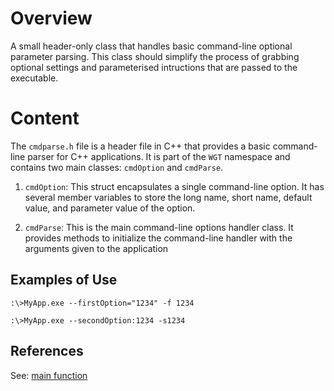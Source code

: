 # Overview

A small header-only class that handles basic command-line optional parameter parsing.
This class should simplify the process of grabbing optional settings and parameterised intructions that are passed to the executable.

# Content
The `cmdparse.h` file is a header file in C++ that provides a basic command-line parser for C++ applications. It is part of the `WGT` namespace and contains two main classes: `cmdOption` and `cmdParse`.

1. `cmdOption`: This struct encapsulates a single command-line option. It has several member variables to store the long name, short name, default value, and parameter value of the option. 

2. `cmdParse`: This is the main command-line options handler class. It provides methods to initialize the command-line handler with the arguments given to the application


## Examples of Use
```
:\>MyApp.exe --firstOption="1234" -f 1234
```
```
:\>MyApp.exe --secondOption:1234 -s1234
```

## References
See: [main function](https://learn.microsoft.com/en-us/cpp/cpp/main-function-command-line-args?view=msvc-170)